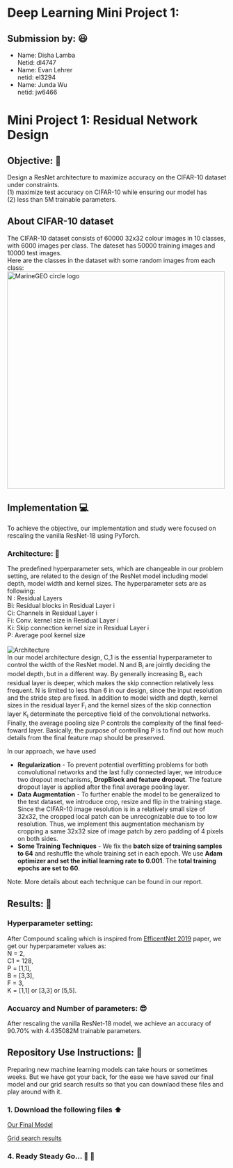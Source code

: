 # Deep Learning Mini Project 1:
## Submission by: :smiley:
* Name: Disha Lamba <br/>
Netid: dl4747 <br/>
* Name: Evan Lehrer <br/>
netid: el3294 <br/>
* Name: Junda Wu<br/>
  netid: jw6466 <br/>
  
 # Mini Project 1: Residual Network Design
 ## **Objective:** :dart: <br/>
 Design a ResNet architecture to maximize accuracy on the CIFAR-10 dataset under constraints. <br/>
(1) maximize test accuracy on CIFAR-10 while ensuring our model has <br/>
(2) less than 5M trainable parameters.

## About CIFAR-10 dataset
The CIFAR-10 dataset consists of 60000 32x32 colour images in 10 classes, with 6000 images per class. The dateset has 50000 training images and 10000 test images.
</br>
Here are the classes in the dataset with some random images from each class:
</br>
<img src="https://imgs.search.brave.com/mrVWRVhArBOD1FmbyACPHGplehLu_QeasvSPLeIFQc0/rs:fit:527:424:1/g:ce/aHR0cHM6Ly9zaWNo/a2FyLXZhbGVudHlu/LmdpdGh1Yi5pby9j/aWZhcjEwL2ltYWdl/cy9DSUZBUi0xMF9l/eGFtcGxlcy5wbmc" alt="MarineGEO circle logo" style="height: 500px; width:500px;"/>

## Implementation :computer:
To achieve the objective, our implementation and study were focused on rescaling the vanilla ResNet-18 using PyTorch. 
### Architecture: :pushpin:
The predefined hyperparameter sets, which are changeable in our problem setting, are related to the design of the
ResNet model including model depth, model width and kernel sizes. The hyperparameter sets are as
following: </br>
N : Residual Layers </br>
Bi: Residual blocks in Residual Layer i </br>
Ci: Channels in Residual Layer i </br>
Fi: Conv. kernel size in Residual Layer i </br>
Ki: Skip connection kernel size in Residual Layer i </br>
P: Average pool kernel size </br>
<br>
![Architecture](https://user-images.githubusercontent.com/26017359/160009325-1b29a0cb-3702-41c8-96a8-a6961eb2609e.png)
</br>
In our model architecture design, C_1 is the essential hyperparameter to control the width of the ResNet model. N and B<sub>i</sub> are jointly deciding the model depth, but in a different way. By generally increasing B<sub>i</sub>, each residual layer is deeper, which makes the skip connection relatively less frequent. N is limited to less than 6 in our design, since the input resolution and the stride step are fixed. In addition to model width and depth, kernel sizes in the residual layer F<sub>i</sub> and the kernel sizes of the skip connection layer K<sub>i</sub> determinate the perceptive field of the convolutional networks. Finally, the average pooling size P controls the complexity of the final feed-foward layer. Basically, the purpose of controlling P is to find out how much details from the final feature map should be preserved.

In our approach, we have used
  * **Regularization** - To prevent potential overfitting problems for both convolutional networks and the last fully connected layer, we introduce two dropout mechanisms, **DropBlock and feature dropout**. The feature dropout layer is applied after the final average pooling layer.
  * **Data Augmentation** - To further enable the model to be generalized to the test dataset, we introduce crop, resize and flip in the training stage. Since the CIFAR-10 image resolution is in a relatively small size of 32x32, the cropped local patch can be unrecognizable due to too low resolution. Thus, we implement this augmentation mechanism by cropping a same 32x32 size of image patch by zero padding of $4$ pixels on both sides.
  * **Some Training Techniques** - We fix the **batch size of training samples to 64** and reshuffle the whole training set in each epoch. We use **Adam optimizer and set the initial learning rate to 0.001**. The **total training epochs are set to 60**.
  
Note: More details about each technique can be found in our report. 

## Results: :tada:
### Hyperparameter setting:
After Compound scaling which is inspired from [EfficentNet 2019](http://proceedings.mlr.press/v97/tan19a/tan19a.pdf) paper, we get our hyperparameter values as:</br>
N = 2, </br>
C1 = 128, </br>
P = [1,1], </br>
B = [3,3], </br>
F = 3, </br>
K = [1,1] or [3,3] or [5,5]. </br>

### Accuarcy and Number of parameters: :sunglasses:
After rescaling the vanilla ResNet-18 model, we achieve an accuracy of 90.70% with 4.435082M trainable parameters.


## Repository Use Instructions: :scroll:
Preparing new machine learning models can take hours or sometimes weeks. But we have got your back, for the ease we have saved our final model and our grid search results so that you can downlaod these files and play around with it.
### 1. Download the following files :arrow_up:
[Our Final Model]() </br>

[Grid search results](https://docs.google.com/spreadsheets/d/1VPc2_BTZxTSq6KHmQVUGU4leeedbWT1ioMhQBhEzMuc/edit#gid=1164316246)

### 4. Ready Steady Go... :turtle: :rabbit2:



